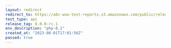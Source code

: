 ```yaml
---
layout: redirect
redirect_to: https://a8c-woo-test-reports.s3.amazonaws.com/public/release/8.0.0-rc.1/php-8.1/api/index.html
test_type: api
release_tag: 8.0.0-rc.1
env_description: "php-8.1"
created_at: "2023-08-01T17:01:56Z"
passed: true
---
```

